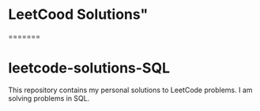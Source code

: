 # LeetCood Solutions" 
=======
# leetcode-solutions-SQL
This repository contains my personal solutions to LeetCode problems. I am solving problems in SQL.
